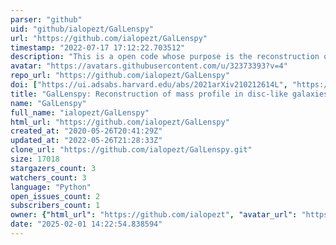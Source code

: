 ```yaml
---
parser: "github"
uid: "github/ialopezt/GalLenspy"
url: "https://github.com/ialopezt/GalLenspy"
timestamp: "2022-07-17 17:12:22.703512"
description: "This is a open code whose purpose is the reconstruction of mass profile in disc-like galaxies from the gravitational lensing effect."
avatar: "https://avatars.githubusercontent.com/u/32373393?v=4"
repo_url: "https://github.com/ialopezt/GalLenspy"
doi: ["https://ui.adsabs.harvard.edu/abs/2021arXiv210212614L", "https://ui.adsabs.harvard.edu/abs/2021ascl.soft03027L/abstract"]
title: "GalLenspy: Reconstruction of mass profile in disc-like galaxies from the gravitational lensing effect"
name: "GalLenspy"
full_name: "ialopezt/GalLenspy"
html_url: "https://github.com/ialopezt/GalLenspy"
created_at: "2020-05-26T20:41:29Z"
updated_at: "2022-05-26T21:28:33Z"
clone_url: "https://github.com/ialopezt/GalLenspy.git"
size: 17018
stargazers_count: 3
watchers_count: 3
language: "Python"
open_issues_count: 2
subscribers_count: 1
owner: {"html_url": "https://github.com/ialopezt", "avatar_url": "https://avatars.githubusercontent.com/u/32373393?v=4", "login": "ialopezt", "type": "User"}
date: "2025-02-01 14:22:54.838594"
---
```

